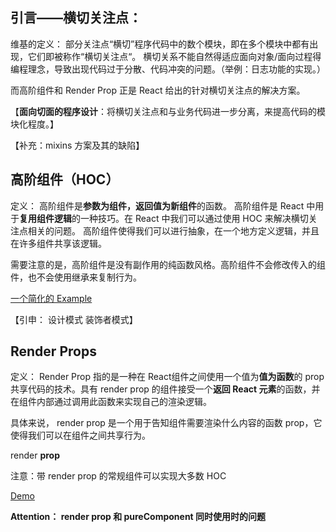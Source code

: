 ## 引言——横切关注点：
维基的定义： 
部分关注点“横切”程序代码中的数个模块，即在多个模块中都有出现，它们即被称作“横切关注点“。
横切关系不能自然得适应面向对象/面向过程得编程理念，导致出现代码过于分散、代码冲突的问题。（举例：日志功能的实现。）

而高阶组件和 Render Prop 正是 React 给出的针对横切关注点的解决方案。

【**面向切面的程序设计**：将横切关注点和与业务代码进一步分离，来提高代码的模块化程度。】

【补充：mixins 方案及其的缺陷】

## 高阶组件（HOC）
定义：
高阶组件是**参数为组件，返回值为新组件**的函数。
高阶组件是 React 中用于**复用组件逻辑**的一种技巧。在 React 中我们可以通过使用 HOC 来解决横切关注点相关的问题。
高阶组件使得我们可以进行抽象，在一个地方定义逻辑，并且在许多组件共享该逻辑。

需要注意的是，高阶组件是没有副作用的纯函数风格。高阶组件不会修改传入的组件，也不会使用继承来复制行为。


[一个简化的 Example](https://codesandbox.io/s/hoc001-4gwtr?file=/src/App.js)

【引申： 设计模式 装饰者模式】






## Render Props
定义： Render Prop 指的是一种在 React组件之间使用一个值为**值为函数**的 prop 共享代码的技术。具有 render prop 的组件接受一个**返回 React 元素**的函数，并在组件内部通过调用此函数来实现自己的渲染逻辑。

具体来说， render prop 是一个用于告知组件需要渲染什么内容的函数 prop，它使得我们可以在组件之间共享行为。

render **prop**

注意：带 render prop 的常规组件可以实现大多数 HOC

[Demo](https://codesandbox.io/s/a-simple-demo-for-renderprop-73fg9?file=/src/MouseTracker.js)


**Attention： render prop 和 pureComponent 同时使用时的问题**
